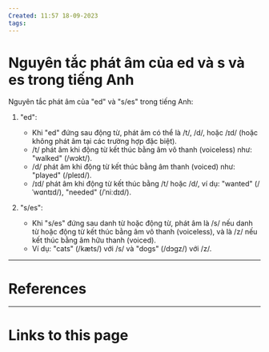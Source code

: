 ```yaml
---
Created: 11:57 18-09-2023
tags:
---
```


# Nguyên tắc phát âm của ed và s và es trong tiếng Anh

Nguyên tắc phát âm của "ed" và "s/es" trong tiếng Anh:

1. "ed":
   - Khi "ed" đứng sau động từ, phát âm có thể là /t/, /d/, hoặc /ɪd/ (hoặc không phát âm tại các trường hợp đặc biệt).
   - /t/ phát âm khi động từ kết thúc bằng âm vô thanh (voiceless) như: "walked" (/wɔkt/).
   - /d/ phát âm khi động từ kết thúc bằng âm thanh (voiced) như: "played" (/pleɪd/).
   - /ɪd/ phát âm khi động từ kết thúc bằng /t/ hoặc /d/, ví dụ: "wanted" (/ˈwɑntɪd/), "needed" (/ˈniːdɪd/).

2. "s/es":
   - Khi "s/es" đứng sau danh từ hoặc động từ, phát âm là /s/ nếu danh từ hoặc động từ kết thúc bằng âm vô thanh (voiceless), và là /z/ nếu kết thúc bằng âm hữu thanh (voiced).
   - Ví dụ: "cats" (/kæts/) với /s/ và "dogs" (/dɔɡz/) với /z/.




--- 
# References



--- 
# Links to this page



